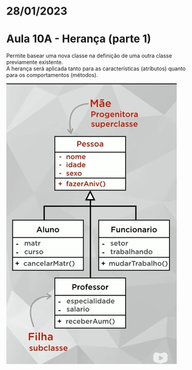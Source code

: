 # 28/01/2023

# Aula 10A - Herança (parte 1)
Permite basear uma nova classe na definição de uma outra classe previamente existente.<br/>
A herança será aplicada tanto para as características (atributos) quanto para os comportamentos (métodos).

<img src="imagens/diagramaDeClasse.jpg"/>
